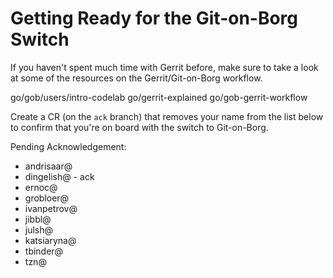 # Getting Ready for the Git-on-Borg Switch

If you haven't spent much time with Gerrit before, make sure to take a look at
some of the resources on the Gerrit/Git-on-Borg workflow.

go/gob/users/intro-codelab go/gerrit-explained go/gob-gerrit-workflow

Create a CR (on the `ack` branch) that removes your name from the list below to
confirm that you're on board with the switch to Git-on-Borg.

Pending Acknowledgement:

- andrisaar@
- dingelish@ - ack
- ernoc@
- grobloer@
- ivanpetrov@
- jibbl@
- julsh@
- katsiaryna@
- tbinder@
- tzn@
